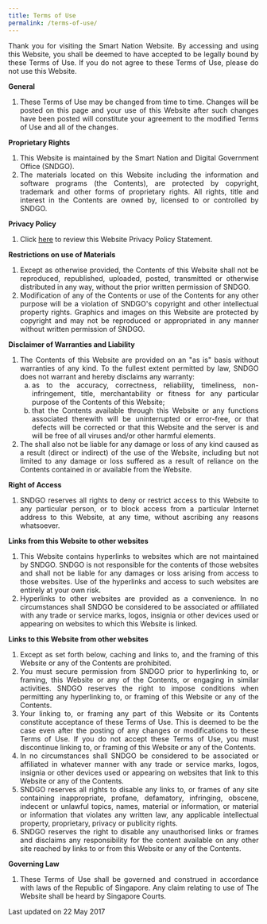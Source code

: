 ```yaml
---
title: Terms of Use
permalink: /terms-of-use/
---
```

<p style="text-align: justify;">Thank you for visiting the Smart Nation Website. By accessing and using this Website, you shall be deemed to have accepted to be legally bound by these Terms of Use. If you do not agree to these Terms of Use, please do not use this Website.</p>

<p><strong>General</strong></p>

<ol style="list-style-type: decimal; text-align: justify;">
    <li>These Terms of Use may be changed from time to time. Changes will be posted on this page and your use of this Website after such changes have been posted will constitute your agreement to the modified Terms of Use and all of the changes.</li>
</ol>

<p style="text-align: justify;"><strong>Proprietary Rights</strong></p>

<ol style="list-style-type: decimal; text-align: justify;">
    <li>This Website is maintained by the Smart Nation and Digital Government Office (SNDGO).</li>
    <li>The materials located on this Website including the information and software programs (the Contents), are protected by copyright, trademark and other forms of proprietary rights. All rights, title and interest in the Contents are owned by, licensed to or controlled by SNDGO.</li>
</ol>

<p style="text-align: justify;"><strong>Privacy Policy</strong></p>

<ol style="list-style-type: decimal; text-align: justify;">
    <li>Click <a href="/privacy/">here</a> to review this Website Privacy Policy Statement.</li>
</ol>

<p style="text-align: justify;"><strong>Restrictions on use of Materials</strong></p>

<ol style="list-style-type: decimal; text-align: justify;">
    <li>Except as otherwise provided, the Contents of this Website shall not be reproduced, republished, uploaded, posted, transmitted or otherwise distributed in any way, without the prior written permission of SNDGO.</li>
    <li>Modification of any of the Contents or use of the Contents for any other purpose will be a violation of SNDGO's copyright and other intellectual property rights. Graphics and images on this Website are protected by copyright and may not be reproduced or appropriated in any manner without written permission of SNDGO.</li>
</ol>

<p style="text-align: justify;"><strong>Disclaimer of Warranties and Liability</strong></p>

<ol style="list-style-type: decimal; text-align: justify;">
    <li>The Contents of this Website are provided on an "as is" basis without warranties of any kind. To the fullest extent permitted by law, SNDGO does not warrant and hereby disclaims any warranty:
    <ol style="list-style-type: lower-alpha; text-align: justify;">
        <li>as to the accuracy, correctness, reliability, timeliness, non-infringement, title, merchantability or fitness for any particular purpose of the Contents of this Website;</li>
        <li>that the Contents available through this Website or any functions associated therewith will be uninterrupted or error-free, or that defects will be corrected or that this Website and the server is and will be free of all viruses and/or other harmful elements.</li>
    </ol>
    </li>
    <li>The shall also not be liable for any damage or loss of any kind caused as a result (direct or indirect) of the use of the Website, including but not limited to any damage or loss suffered as a result of reliance on the Contents contained in or available from the Website.</li>
</ol>

<p style="text-align: justify;"><strong>Right of Access</strong></p>

<ol style="list-style-type: decimal; text-align: justify;">
    <li>SNDGO reserves all rights to deny or restrict access to this Website to any particular person, or to block access from a particular Internet address to this Website, at any time, without ascribing any reasons whatsoever.</li>
</ol>

<p style="text-align: justify;"><strong>Links from this Website to other websites</strong></p>

<ol style="list-style-type: decimal; text-align: justify;">
    <li>This Website contains hyperlinks to websites which are not maintained by SNDGO. SNDGO is not responsible for the contents of those websites and shall not be liable for any damages or loss arising from access to those websites. Use of the hyperlinks and access to such websites are entirely at your own risk.</li>
    <li>Hyperlinks to other websites are provided as a convenience. In no circumstances shall SNDGO be considered to be associated or affiliated with any trade or service marks, logos, insignia or other devices used or appearing on websites to which this Website is linked.</li>
</ol>

<p style="text-align: justify;"><strong>Links to this Website from other websites</strong></p>

<ol style="list-style-type: decimal; text-align: justify;">
    <li>Except as set forth below, caching and links to, and the framing of this Website or any of the Contents are prohibited.</li>
    <li>You must secure permission from SNDGO prior to hyperlinking to, or framing, this Website or any of the Contents, or engaging in similar activities. SNDGO reserves the right to impose conditions when permitting any hyperlinking to, or framing of this Website or any of the Contents.</li>
    <li>Your linking to, or framing any part of this Website or its Contents constitute acceptance of these Terms of Use. This is deemed to be the case even after the posting of any changes or modifications to these Terms of Use. If you do not accept these Terms of Use, you must discontinue linking to, or framing of this Website or any of the Contents.</li>
    <li>In no circumstances shall SNDGO be considered to be associated or affiliated in whatever manner with any trade or service marks, logos, insignia or other devices used or appearing on websites that link to this Website or any of the Contents.</li>
    <li>SNDGO reserves all rights to disable any links to, or frames of any site containing inappropriate, profane, defamatory, infringing, obscene, indecent or unlawful topics, names, material or information, or material or information that violates any written law, any applicable intellectual property, proprietary, privacy or publicity rights.</li>
    <li>SNDGO reserves the right to disable any unauthorised links or frames and disclaims any responsibility for the content available on any other site reached by links to or from this Website or any of the Contents.</li>
</ol>

<p style="text-align: justify;"><strong>Governing Law</strong></p>

<ol style="list-style-type: decimal; text-align: justify;">
    <li>These Terms of Use shall be governed and construed in accordance with laws of the Republic of Singapore. Any claim relating to use of The Website shall be heard by Singapore Courts.</li>
</ol>

<div class="updated_date">
<div id="SnpoInnerOneContent_T98B1101A018_DivCode">
    <span class="update">
        <span>
            Last updated on 22 May 2017
        </span>
    </span>
</div>
</div>